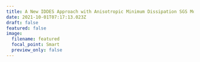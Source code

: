 ```yaml
---
title: A New IDDES Approach with Anisotropic Minimum Dissipation SGS Modeling
date: 2021-10-01T07:17:13.023Z
draft: false
featured: false
image:
  filename: featured
  focal_point: Smart
  preview_only: false
---
```


